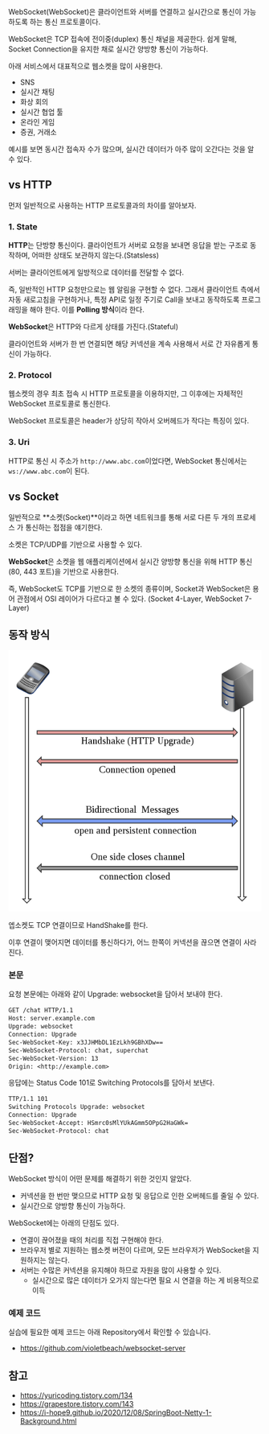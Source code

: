 WebSocket(WebSocket)은 클라이언트와 서버를 연결하고 실시간으로 통신이 가능하도록 하는 통신 프로토콜이다.

WebSocket은 TCP 접속에 전이중(duplex) 통신 채널을 제공한다. 쉽게 말해, Socket Connection을 유지한 채로 실시간 양방향 통신이 가능하다.

아래 서비스에서 대표적으로 웹소켓을 많이 사용한다.
- SNS
- 실시간 채팅
- 화상 회의
- 실시간 협업 툴
- 온라인 게임
- 증권, 거래소

예시를 보면 동시간 접속자 수가 많으며, 실시간 데이터가 아주 많이 오간다는 것을 알 수 있다.

## vs HTTP

먼저 일반적으로 사용하는 HTTP 프로토콜과의 차이를 알아보자.

### 1. State

**HTTP**는 단방향 통신이다. 클라이언트가 서버로 요청을 보내면 응답을 받는 구조로 동작하며, 어떠한 상태도 보관하지 않는다.(Statsless)

서버는 클라이언트에게 일방적으로 데이터를 전달할 수 없다.

즉, 일반적인 HTTP 요청만으로는 웹 알림을 구현할 수 없다. 그래서 클라이언트 측에서 자동 새로고침을 구현하거나, 특정 API로 일정 주기로 Call을 보내고 동작하도록 프로그래밍을 해야 한다. 이를 **Polling 방식**이라 한다. 

**WebSocket**은 HTTP와 다르게 상태를 가진다.(Stateful)

클라이언트와 서버가 한 번 연결되면 해당 커넥션을 계속 사용해서 서로 간 자유롭게 통신이 가능하다.

### 2. Protocol

웹소켓의 경우 최초 접속 시 HTTP 프로토콜을 이용하지만, 그 이후에는 자체적인 WebSocket 프로토콜로 통신한다.

WebSocket 프로토콜은 header가 상당히 작아서 오버헤드가 작다는 특징이 있다.

### 3. Uri

HTTP로 통신 시 주소가 `http://www.abc.com`이었다면, WebSocket 통신에서는 `ws://www.abc.com`이 된다.

## vs Socket

일반적으로 **소켓(Socket)**이라고 하면  네트워크를 통해 서로 다른 두 개의 프로세스 가 통신하는 접점을 얘기한다.

소켓은 TCP/UDP를 기반으로 사용할 수 있다.

**WebSocket**은 소켓을 웹 애플리케이션에서 실시간 양방향 통신을 위해 HTTP 통신(80, 443 포트)을 기반으로 사용한다.

즉, WebSocket도 TCP를 기반으로 한 소켓의 종류이며, Socket과 WebSocket은 용어 관점에서 OSI 레이어가 다르다고 볼 수 있다. (Socket 4-Layer, WebSocket 7-Layer)

## 동작 방식

![img.png](images/img.png)

엡소켓도 TCP 연결이므로 HandShake를 한다.

이후 연결이 맺어지면 데이터를 통신하다가, 어느 한쪽이 커넥션을 끊으면 연결이 사라진다.

### 본문

요청 본문에는 아래와 같이 Upgrade: websocket을 담아서 보내야 한다.

```http
GET /chat HTTP/1.1 
Host: server.example.com 
Upgrade: websocket 
Connection: Upgrade 
Sec-WebSocket-Key: x3JJHMbDL1EzLkh9GBhXDw== 
Sec-WebSocket-Protocol: chat, superchat 
Sec-WebSocket-Version: 13 
Origin: <http://example.com>
```

응답에는 Status Code 101로 Switching Protocols를 담아서 보낸다.

```http
TTP/1.1 101 
Switching Protocols Upgrade: websocket 
Connection: Upgrade 
Sec-WebSocket-Accept: HSmrc0sMlYUkAGmm5OPpG2HaGWk= 
Sec-WebSocket-Protocol: chat
```

## 단점?

 WebSocket 방식이 어떤 문제를 해결하기 위한 것인지 알았다.
- 커넥션을 한 번만 맺으므로 HTTP 요청 및 응답으로 인한 오버헤드를 줄일 수 있다.
- 실시간으로 양방향 통신이 가능하다.

WebSocket에는 아래의 단점도 있다.
- 연결이 끊어졌을 때의 처리를 직접 구현해야 한다.
- 브라우저 별로 지원하는 웹소켓 버전이 다르며, 모든 브라우저가 WebSocket을 지원하지는 않는다.
- 서버는 수많은 커넥션을 유지해야 하므로 자원을 많이 사용할 수 있다.
  - 실시간으로 많은 데이터가 오가지 않는다면 필요 시 연결을 하는 게 비용적으로 이득

### 예제 코드

실습에 필요한 예제 코드는 아래 Repository에서 확인할 수 있습니다.
- https://github.com/violetbeach/websocket-server

## 참고
- https://yuricoding.tistory.com/134
- https://grapestore.tistory.com/143
- https://i-hope9.github.io/2020/12/08/SpringBoot-Netty-1-Background.html